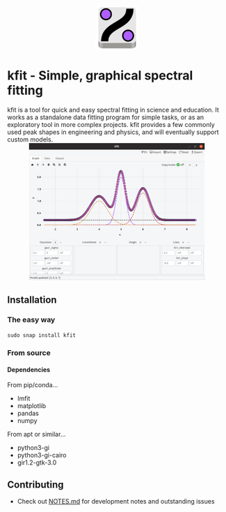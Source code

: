 <div align="center">
<a href="./images/kfit_v2.svg">
    <img src="./images/kfit_v2.svg" width="20%" />
</a>
<br>
</div>

# kfit - Simple, graphical spectral fitting
<div>
kfit is a tool for quick and easy spectral fitting in science and education.
It works as a standalone data fitting program for simple tasks, or as an
exploratory tool in more complex projects. kfit provides a few commonly 
used peak shapes in engineering and physics, and will eventually support 
custom models.
<br>
</div>
<div align="center">
<img src="./assets/screenshot.png" width="80%" />
</div>

## Installation

### The easy way

`sudo snap install kfit`

### From source

#### Dependencies

From pip/conda...

- lmfit
- matplotlib
- pandas
- numpy

From apt or similar...

- python3-gi
- python3-gi-cairo
- gir1.2-gtk-3.0

## Contributing

- Check out [NOTES.md](./NOTES.md) for development notes and outstanding issues

